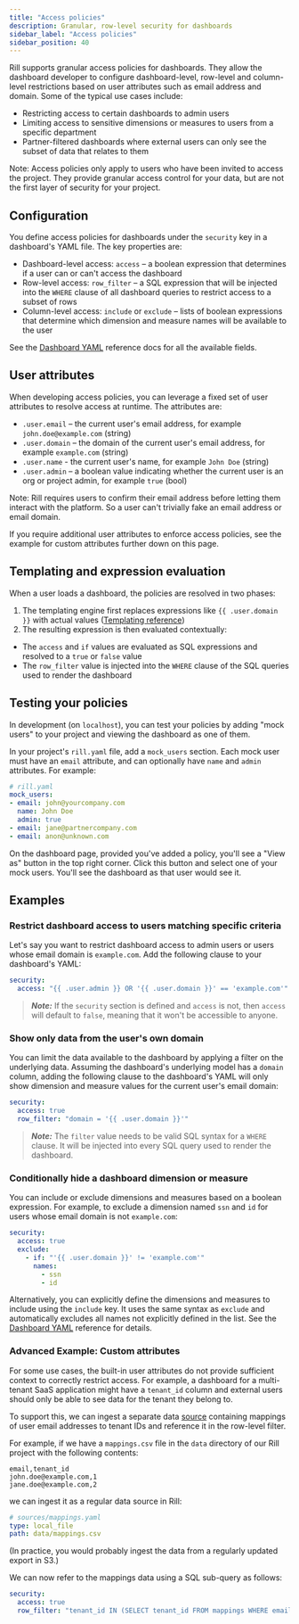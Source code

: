 ```yaml
---
title: "Access policies"
description: Granular, row-level security for dashboards
sidebar_label: "Access policies"
sidebar_position: 40
---
```


Rill supports granular access policies for dashboards. They allow the dashboard developer to configure dashboard-level, row-level and column-level restrictions based on user attributes such as email address and domain. Some of the typical use cases include:

- Restricting access to certain dashboards to admin users
- Limiting access to sensitive dimensions or measures to users from a specific department
- Partner-filtered dashboards where external users can only see the subset of data that relates to them

Note: Access policies only apply to users who have been invited to access the project. They provide granular access control for your data, but are not the first layer of security for your project.

## Configuration

You define access policies for dashboards under the `security` key in a dashboard's YAML file. The key properties are:

- Dashboard-level access: `access` – a boolean expression that determines if a user can or can't access the dashboard
- Row-level access: `row_filter` – a SQL expression that will be injected into the `WHERE` clause of all dashboard queries to restrict access to a subset of rows
- Column-level access: `include` or `exclude` – lists of boolean expressions that determine which dimension and measure names will be available to the user

See the [Dashboard YAML](../reference/project-files/dashboards) reference docs for all the available fields.

## User attributes

When developing access policies, you can leverage a fixed set of user attributes to resolve access at runtime. The attributes are:

- `.user.email` – the current user's email address, for example `john.doe@example.com` (string)
- `.user.domain` – the domain of the current user's email address, for example `example.com` (string)
- `.user.name` - the current user's name, for example `John Doe` (string)
- `.user.admin` – a boolean value indicating whether the current user is an org or project admin, for example `true` (bool)
<!-- PENDING SUPPORT FOR USER-DEFINED USERGROUPS -->
<!-- - `.user.groups` - a list of usergroups the user belongs to in the project's org. Custom usergroups are not currently supported, so this will always be `["all"]`. -->

Note: Rill requires users to confirm their email address before letting them interact with the platform. So a user can't trivially fake an email address or email domain.

If you require additional user attributes to enforce access policies, see the example for custom attributes further down on this page.

## Templating and expression evaluation

When a user loads a dashboard, the policies are resolved in two phases:

1. The templating engine first replaces expressions like `{{ .user.domain }}` with actual values ([Templating reference](../deploy/templating.md))
2. The resulting expression is then evaluated contextually:
  - The `access` and `if` values are evaluated as SQL expressions and resolved to a `true` or `false` value
  - The `row_filter` value is injected into the `WHERE` clause of the SQL queries used to render the dashboard

## Testing your policies

In development (on `localhost`), you can test your policies by adding "mock users" to your project and viewing the dashboard as one of them.

In your project's `rill.yaml` file, add a `mock_users` section. Each mock user must have an `email` attribute, and can optionally have `name` and `admin` attributes. For example:
```yaml
# rill.yaml
mock_users:
- email: john@yourcompany.com
  name: John Doe
  admin: true
- email: jane@partnercompany.com
- email: anon@unknown.com
```

On the dashboard page, provided you've added a policy, you'll see a "View as" button in the top right corner. Click this button and select one of your mock users. You'll see the dashboard as that user would see it.
## Examples

### Restrict dashboard access to users matching specific criteria

Let's say you want to restrict dashboard access to admin users or users whose email domain is `example.com`. Add the following clause to your dashboard's YAML:
```yaml
security:
  access: "{{ .user.admin }} OR '{{ .user.domain }}' == 'example.com'"
```

> **_Note:_** If the `security` section is defined and `access` is not, then `access` will default to `false`, meaning that it won't be accessible to anyone.

### Show only data from the user's own domain

You can limit the data available to the dashboard by applying a filter on the underlying data. Assuming the dashboard's underlying model has a `domain` column, adding the following clause to the dashboard's YAML will only show dimension and measure values for the current user's email domain:

```yaml
security:
  access: true
  row_filter: "domain = '{{ .user.domain }}'"
```

> **_Note:_** The `filter` value needs to be valid SQL syntax for a `WHERE` clause. It will be injected into every SQL query used to render the dashboard.

### Conditionally hide a dashboard dimension or measure

You can include or exclude dimensions and measures based on a boolean expression. For example, to exclude a dimension named `ssn` and `id` for users whose email domain is not `example.com`:

```yaml
security:
  access: true
  exclude:
    - if: "'{{ .user.domain }}' != 'example.com'"
      names: 
        - ssn
        - id
```

Alternatively, you can explicitly define the dimensions and measures to include using the `include` key. It uses the same syntax as `exclude` and automatically excludes all names not explicitly defined in the list. See the [Dashboard YAML](../reference/project-files/dashboards) reference for details.

<!-- PENDING SUPPORT FOR USER-DEFINED USERGROUPS -->
<!--
### Filter queries based on the user's groups

Let's say additionally we want to filter queries based on user's groups and there exist a `group` dimension in the model:
```yaml 
security:
  access: true
  row_filter: "groups IN ('{{ .user.groups | join \"', '\" }}')"
```
-->

### Advanced Example: Custom attributes

For some use cases, the built-in user attributes do not provide sufficient context to correctly restrict access. For example, a dashboard for a multi-tenant SaaS application might have a `tenant_id` column and external users should only be able to see data for the tenant they belong to.

To support this, we can ingest a separate data [source](./import-data) containing mappings of user email addresses to tenant IDs and reference it in the row-level filter.

For example, if we have a `mappings.csv` file in the `data` directory of our Rill project with the following contents:
```csv
email,tenant_id
john.doe@example.com,1
jane.doe@example.com,2
```
we can ingest it as a regular data source in Rill:
```yaml
# sources/mappings.yaml
type: local_file
path: data/mappings.csv
```
(In practice, you would probably ingest the data from a regularly updated export in S3.)

We can now refer to the mappings data using a SQL sub-query as follows:
```yaml
security:
  access: true
  row_filter: "tenant_id IN (SELECT tenant_id FROM mappings WHERE email = '{{ .user.email }}')"
```
